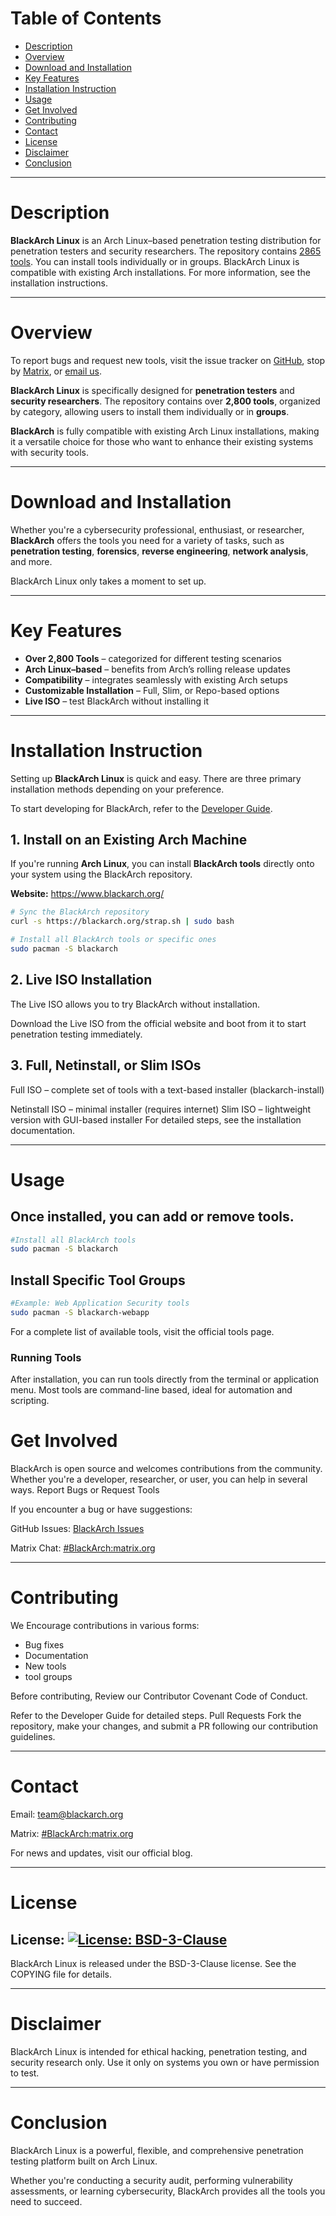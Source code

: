 # Table of Contents
- [Description](#description)
- [Overview](#overview)
- [Download and Installation](#download-and-installation)
- [Key Features](#key-features)
- [Installation Instruction](#installation-instruction)
- [Usage](#usage)
- [Get Involved](#get-involved)
- [Contributing](#contributing)
- [Contact](#contact)
- [License](#license)
- [Disclaimer](#disclaimer)
- [Conclusion](#conclusion)

---

# Description
**BlackArch Linux** is an Arch Linux–based penetration testing distribution for
penetration testers and security researchers. The repository contains [2865
tools](https://www.blackarch.org/tools.html). You can install tools individually
or in groups. BlackArch Linux is compatible with existing Arch installations.
For more information, see the installation instructions.

---

# Overview
To report bugs and request new tools, visit the issue tracker on
[GitHub](https://github.com/BlackArch/blackarch/issues), stop by
[Matrix](https://matrix.to/#/#BlackArch:matrix.org), or [email
us](mailto:team@blackarch.org).

**BlackArch Linux** is specifically designed for **penetration testers** and
**security researchers**. The repository contains over **2,800 tools**,
organized by category, allowing users to install them individually or in
**groups**.

**BlackArch** is fully compatible with existing Arch Linux installations, making
it a versatile choice for those who want to enhance their existing systems with
security tools.

---

# Download and Installation
Whether you're a cybersecurity professional, enthusiast, or researcher,
**BlackArch** offers the tools you need for a variety of tasks, such as
**penetration testing**, **forensics**, **reverse engineering**, **network
analysis**, and more.

BlackArch Linux only takes a moment to set up.

---

# Key Features
- **Over 2,800 Tools** – categorized for different testing scenarios
- **Arch Linux–based** – benefits from Arch’s rolling release updates
- **Compatibility** – integrates seamlessly with existing Arch setups
- **Customizable Installation** – Full, Slim, or Repo-based options
- **Live ISO** – test BlackArch without installing it

---

# Installation Instruction
Setting up **BlackArch Linux** is quick and easy. There are three primary
installation methods depending on your preference.

To start developing for BlackArch, refer to the [Developer
Guide](./docs/HOWTO-DEV.md).

## 1. Install on an Existing Arch Machine
If you're running **Arch Linux**, you can install **BlackArch tools** directly
onto your system using the BlackArch repository.

**Website:** https://www.blackarch.org/

```bash
# Sync the BlackArch repository
curl -s https://blackarch.org/strap.sh | sudo bash

# Install all BlackArch tools or specific ones
sudo pacman -S blackarch
```
## 2. Live ISO Installation

The Live ISO allows you to try BlackArch without installation.

Download the Live ISO from the official website and boot from it to start
penetration testing immediately.

## 3. Full, Netinstall, or Slim ISOs

Full ISO – complete set of tools with a text-based installer (blackarch-install)

Netinstall ISO – minimal installer (requires internet)
Slim ISO – lightweight version with GUI-based installer
For detailed steps, see the installation documentation.

---

# Usage

## Once installed, you can add or remove tools.

```bash
#Install all BlackArch tools
sudo pacman -S blackarch
```

## Install Specific Tool Groups

```bash
#Example: Web Application Security tools
sudo pacman -S blackarch-webapp
```

For a complete list of available tools, visit the official tools page.

### Running Tools

After installation, you can run tools directly from the terminal or application
menu. Most tools are command-line based, ideal for automation and scripting.

# Get Involved

BlackArch is open source and welcomes contributions from the community.
Whether you're a developer, researcher, or user, you can help in several ways.
Report Bugs or Request Tools

If you encounter a bug or have suggestions:

GitHub Issues: [BlackArch Issues](https://github.com/BlackArch/blackarch/issues)

Matrix Chat: [#BlackArch:matrix.org](https://matrix.to/#/#BlackArch:matrix.org)

---

# Contributing

We Encourage contributions in various forms:

* Bug fixes
* Documentation
* New tools
* tool groups

Before contributing, Review our Contributor Covenant Code of Conduct.

Refer to the Developer Guide for detailed steps.
Pull Requests
Fork the repository, make your changes, and submit a PR following our
contribution guidelines.

---

# Contact

Email: team@blackarch.org

Matrix: [#BlackArch:matrix.org](https://matrix.to/#/#BlackArch:matrix.org)

For news and updates, visit our official blog.

---

# License

## License: [![License: BSD-3-Clause](https://img.shields.io/badge/License-BSD--3--Clause-blue.svg)](https://opensource.org/licenses/BSD-3-Clause)


BlackArch Linux is released under the BSD-3-Clause license. See the COPYING file
for details.

---

# Disclaimer

BlackArch Linux is intended for ethical hacking, penetration testing, and
security research only. Use it only on systems you own or have permission to
test.

---

# Conclusion

BlackArch Linux is a powerful, flexible, and comprehensive penetration testing
platform built on Arch Linux.

Whether you're conducting a security audit, performing vulnerability
assessments, or learning cybersecurity, BlackArch provides all the tools you
need to succeed.
